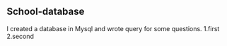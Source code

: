 School-database
-----------------------------------------------------
I created a database in Mysql and wrote query for some questions.
  1.first
  2.second
